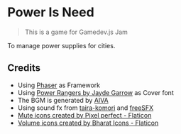 # Power Is Need

> This is a game for Gamedev.js Jam

To manage power supplies for cities.

## Credits

- Using [Phaser](https://phaser.io/) as Framework
- Using [Power Rangers by Jayde Garrow](https://www.dafont.com/power-rangers.font) as Cover font
- The BGM is generated by [AIVA](https://creators.aiva.ai/)
- Using sound fx from [taira-komori](https://taira-komori.jpn.org/freesounden.html) and [freeSFX](https://www.freesfx.co.uk/)
- <a href="https://www.flaticon.com/free-icons/mute" title="mute icons">Mute icons created by Pixel perfect - Flaticon</a>
- <a href="https://www.flaticon.com/free-icons/volume" title="volume icons">Volume icons created by Bharat Icons - Flaticon</a>